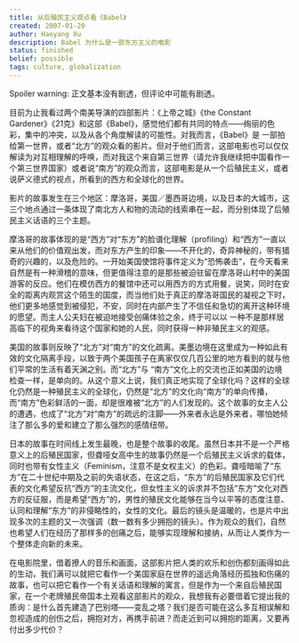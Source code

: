 ```yaml
---
title: 从后殖民主义观点看《Babel》
created: 2007-01-20
author: Haoyang Xu
description: Babel 为什么是一部东方主义的电影
status: finished
belief: possible
tags: culture, globalization
---
```


<!-- Status choices are: links, notes, draft, in progress, finished -->
<!-- belief tags are: certain, highly likely, likely, possible, unlikely, highly unlikely, remote, impossible -->

Spoiler warning: 正文基本没有剧透，但评论中可能有剧透。

目前为止我看过两个南美导演的四部影片：《上帝之城》《the Constant Gardener》《21克》和这部《Babel》，感觉他们都有共同的特点——绚丽的色彩，集中的冲突，以及从各个角度解读的可能性。对我而言，《Babel》是 一部拍给第一世界，或者“北方”的观众看的影片。但对于他们而言，这部电影也可以仅仅解读为对互相理解的呼唤，而对我这个来自第三世界（请允许我继续把中国看作一个第三世界国家）或者说“南方”的观众而言，这部电影是从一个后殖民主义，或者说萨义德式的视点，所看到的西方和全球化的世界。

影片的故事发生在三个地区：摩洛哥，美国／墨西哥边境，以及日本的大城市，这三个地点通过一条体现了南北方人和物的流动的线索串在一起，而分别体现了后殖民主义话语的三个主题。

摩洛哥的故事体现的是“西方”对“东方”的脸谱化理解（profiling）和“西方”一直以来从他们的价值观出发，而对东方产生的印象——不开化的，奇异神秘的，带有猎奇的兴趣的，以及危险的。一开始美国使馆将事件定义为“恐怖袭击”，在今天看来自然是有一种滑稽的意味，但更值得注意的是那些被迫驻留在摩洛哥山村中的美国游客的反应。他们在模仿西方的餐馆中还可以用西方的方式用餐，说笑，同时在安全的距离内观赏这个陌生的国度，而当他们处于真正的摩洛哥国民的凝视之下时，他们更多地感觉到被侵犯，不安，同时在内部产生了不信任和急切的离开这种环境的愿望。而主人公夫妇在被迫地接受创痛体验之余，终于可以以 一种不是那样居高临下的视角来看待这个国家和她的人民，同时获得一种非殖民主义的观感。

美国的故事则反映了“北方”对“南方”的文化疏离。美墨边境在这里成为一种如此有效的文化隔离手段，以致于两个美国孩子在离家仅仅几百公里的地方看到的就与他们平常的生活有着天渊之别。而“北方”与 “南方”文化上的交流也正如美国的边境检查一样，是单向的。从这个意义上说，我们真正地实现了全球化吗？这样的全球化仍然是一种殖民主义的全球化，仍然是“北方”的文化向“南方”的单向传播，而“南方”色彩鲜活的一面，却是很难被“北方”的人们发现的。这个故事的女主人公的遭遇，也成了“北方”对“南方”的疏远的注脚——外来者永远是外来者，哪怕她倾注了那么多的爱和建立了那么强烈的感情纽带。

日本的故事在时间线上发生最晚，也是整个故事的收尾。虽然日本并不是一个严格意义上的后殖民国家，但聋哑女高中生的故事仍然是一个后殖民主义诉求的载体，同时也带有女性主义（Feminism，注意不是女权主义）的色彩。聋哑暗喻了“东方”在二十世纪中期及之前的失语状态，在这之后，“东方”的后殖民国家及它们代表的文化希望反抗“西方”的主流文化，但女性主义的诉求并不包括“东方”文化对西方的反征服，而是希望“西方”的，男性的殖民文化能够在当今以平等的态度注意、认同和理解“东方”的非侵略性的，女性的文化。最后的镜头是温暖的，也是片中出现多次的主题的又一次强调（数一数有多少拥抱的镜头）。作为观众的我们，自然也希望人们在经历了那样多的创痛之后，能够实现理解和接纳，从而让人类作为一个整体走向新的未来。

在电影院里，借着撩人的音乐和画面，这部影片把人类的欢乐和创伤都刻画得如此的生动，我们满可以就把它看作一个美国家庭在世界的遥远角落经历孤独和伤痛的故事，也可以把它看作一个有关话语和理解的寓言，但是作为一个来自后殖民国家，在一个老牌殖民帝国本土观看这部影片的观众，我想我有必要借着它提出我的质询：是什么首先建造了巴别塔——变乱之塔？我们是否可能在这么多互相误解和忽视造成的创伤之后，拥抱对方，再携手前进？而走近到可以拥抱的距离，又要再付出多少代价？
